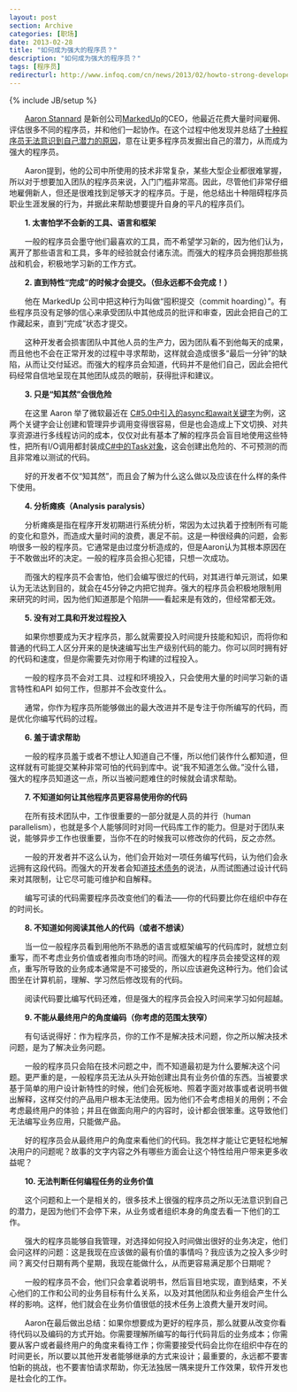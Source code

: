 ```yaml
---
layout: post
section: Archive
categories: [职场]
date: 2013-02-28
title: "如何成为强大的程序员？"
description: "如何成为强大的程序员？"
tags: [程序员]
redirecturl: http://www.infoq.com/cn/news/2013/02/howto-strong-developer
---
```

{% include JB/setup %}

　　[Aaron Stannard](http://www.aaronstannard.com/) 是新创公司[MarkedUp](https://markedup.com/)的CEO，他最近花费大量时间雇佣、评估很多不同的程序员，并和他们一起协作。在这个过程中他发现并总结了[十种程序员无法意识到自己潜力的原因](http://www.aaronstannard.com/post/2013/02/06/10-Reasons-Why-Youe28099re-Failing-to-Realize-Your-Potential-as-a-Developer.aspx)，意在让更多程序员发掘出自己的潜力，从而成为强大的程序员。

　　Aaron提到，他的公司中所使用的技术非常复杂，某些大型企业都很难掌握，所以对于想要加入团队的程序员来说，入门门槛非常高。因此，尽管他们非常仔细地雇佣新人，但还是很难找到足够天才的程序员。于是，他总结出十种阻碍程序员职业生涯发展的行为，并据此来帮助想要提升自身的平凡的程序员们。

　　**1. 太害怕学不会新的工具、语言和框架**

　　一般的程序员会墨守他们最喜欢的工具，而不希望学习新的，因为他们认为，离开了那些语言和工具，多年的经验就会付诸东流。而强大的程序员会拥抱那些挑战和机会，积极地学习新的工作方式。

　　**2. 直到特性“完成”的时候才会提交。（但永远都不会完成！）**

　　他在 MarkedUp 公司中把这种行为叫做“囤积提交（commit hoarding）”。有些程序员没有足够的信心来承受团队中其他成员的批评和审查，因此会把自己的工作藏起来，直到“完成”状态才提交。

　　这种开发者会损害团队中其他人员的生产力，因为团队看不到他每天的成果，而且他也不会在正常开发的过程中寻求帮助，这样就会造成很多“最后一分钟”的缺陷，从而让交付延迟。而强大的程序员会知道，代码并不是他们自己，因此会把代码经常自信地呈现在其他团队成员的眼前，获得批评和建议。

　　**3. 只是“知其然”会很危险**

　　在这里 Aaron 举了微软最近在 [C#5.0中引入的async和await关键字](http://www.asp.net/vnext/overview/aspnet/async-and-await)为例，这两个关键字会让创建和管理异步调用变得很容易，但是也会造成上下文切换、对共享资源进行多线程访问的成本，仅仅对此有基本了解的程序员会盲目地使用这些特性，把所有I/O调用都封装成[C\#中的Task对象](http://msdn.microsoft.com/en-us/library/system.threading.tasks.task.aspx)，这会创建出危险的、不可预测的而且非常难以测试的代码。

　　好的开发者不仅“知其然”，而且会了解为什么这么做以及应该在什么样的条件下使用。

　　**4. 分析瘫痪（Analysis paralysis）**

　　分析瘫痪是指在程序开发初期进行系统分析，常因为太过执着于控制所有可能的变化和意外，而造成大量时间的浪费，裹足不前。这是一种很经典的问题，会影响很多一般的程序员。它通常是由过度分析造成的，但是Aaron认为其根本原因在于不敢做出坏的决定。一般的程序员会担心犯错，只想一次成功。

　　而强大的程序员不会害怕，他们会编写很烂的代码，对其进行单元测试，如果认为无法达到目的，就会在45分钟之内把它抛弃。强大的程序员会积极地限制用来研究的时间，因为他们知道那是个陷阱——看起来是有效的，但经常都无效。

　　**5. 没有对工具和开发过程投入**

　　如果你想要成为天才程序员，那么就需要投入时间提升技能和知识，而将你和普通的代码工人区分开来的是快速编写出生产级别代码的能力。你可以同时拥有好的代码和速度，但是你需要先对你用于构建的过程投入。

　　一般的程序员不会对工具、过程和环境投入，只会使用大量的时间学习新的语言特性和API 如何工作，但那并不会改变什么。

　　通常，你作为程序员所能够做出的最大改进并不是专注于你所编写的代码，而是优化你编写代码的过程。

　　**6. 羞于请求帮助**

　　一般的程序员羞于或者不想让人知道自己不懂，所以他们装作什么都知道，但这样就有可能提交某种非常可怕的代码到库中。说“我不知道怎么做。”没什么错，强大的程序员知道这一点，所以当被问题难住的时候就会请求帮助。

　　**7. 不知道如何让其他程序员更容易使用你的代码**

　　在所有技术团队中，工作很重要的一部分就是人员的并行（human parallelism），也就是多个人能够同时对同一代码库工作的能力。但是对于团队来说，能够异步工作也很重要，当你不在的时候我可以修改你的代码，反之亦然。

　　一般的开发者并不这么认为，他们会开始对一项任务编写代码，认为他们会永远拥有这段代码。而强大的开发者会知道[技术债务](http://en.wikipedia.org/wiki/Technical_debt)的说法，从而试图通过设计代码来对其限制，让它尽可能可维护和自解释。

　　编写可读的代码需要程序员改变他们的看法——你的代码要比你在组织中存在的时间长。

　　**8. 不知道如何阅读其他人的代码（或者不想读）**

　　当一位一般程序员看到用他所不熟悉的语言或框架编写的代码库时，就想立刻重写，而不考虑业务价值或者推向市场的时间。而强大的程序员会接受这样的观点，重写所导致的业务成本通常是不可接受的，所以应该避免这种行为。他们会试图坐在计算机前，理解、学习然后修改现有的代码。

　　阅读代码要比编写代码还难，但是强大的程序员会投入时间来学习如何超越。

　　**9. 不能从最终用户的角度编码（你考虑的范围太狭窄）**

　　有句话说得好：作为程序员，你的工作不是解决技术问题，你之所以解决技术问题，是为了解决业务问题。

　　一般的程序员只会陷在技术问题之中，而不知道最初是为什么要解决这个问题。更严重的是，一般程序员无法从头开始创建出具有业务价值的东西。当被要求基于简单的用户设计新特性的时候，他们会死板地、照着字面对故事或者说明书做出解释，这样交付的产品用户根本无法使用。因为他们不会考虑相关的用例；不会考虑最终用户的体验；并且在做面向用户的内容时，设计都会很笨重。这导致他们无法编写业务应用，只能做产品。

　　好的程序员会从最终用户的角度来看他们的代码。我怎样才能让它更轻松地解决用户的问题呢？故事的文字内容之外有哪些方面会让这个特性给用户带来更多收益呢？

　　**10. 无法判断任何编程任务的业务价值**

　　这个问题和上一个是相关的，很多技术上很强的程序员之所以无法意识到自己的潜力，是因为他们不会停下来，从业务或者组织本身的角度去看一下他们的工作。

　　强大的程序员能够自我管理，对选择如何投入时间做出很好的业务决定，他们会问这样的问题：这是我现在应该做的最有价值的事情吗？我应该为之投入多少时间？离交付日期有两个星期，我现在能做什么，从而更容易满足那个日期呢？

　　一般的程序员不会，他们只会拿着说明书，然后盲目地实现，直到结束，不关心他们的工作和公司的业务目标有什么关系，以及对其他团队和业务组会产生什么样的影响。这样，他们就会在业务价值很低的技术任务上浪费大量开发时间。

　　Aaron在最后做出总结：如果你想要成为更好的程序员，那么就要从改变你看待代码以及编码的方式开始。你需要理解所编写的每行代码背后的业务成本；你需要从客户或者最终用户的角度来看待工作；你需要接受代码会比你在组织中存在的时间更长，所以要以其他开发者能够继承的方式来设计；最重要的，永远都不要害怕新的挑战，也不要害怕请求帮助，你无法独居一隅来提升工作效果，软件开发也是社会化的工作。
